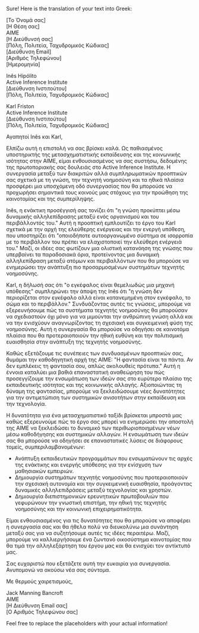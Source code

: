 Sure! Here is the translation of your text into Greek:

[Το Όνομά σας]  
[Η Θέση σας]  
AIME  
[Η Διεύθυνσή σας]  
[Πόλη, Πολιτεία, Ταχυδρομικός Κώδικας]  
[Διεύθυνση Email]  
[Αριθμός Τηλεφώνου]  
[Ημερομηνία]  

Inês Hipólito  
Active Inference Institute  
[Διεύθυνση Ινστιτούτου]  
[Πόλη, Πολιτεία, Ταχυδρομικός Κώδικας]  

Karl Friston  
Active Inference Institute  
[Διεύθυνση Ινστιτούτου]  
[Πόλη, Πολιτεία, Ταχυδρομικός Κώδικας]  

Αγαπητοί Inês και Karl,

Ελπίζω αυτή η επιστολή να σας βρίσκει καλά. Ως παθιασμένος υποστηρικτής της μετασχηματιστικής εκπαίδευσης και της κοινωνικής ισότητας στην AIME, είμαι ενθουσιασμένος να σας συστήσω, δεδομένης της πρωτοποριακής σας δουλειάς στο Active Inference Institute. Η συνεργασία μεταξύ των διακριτών αλλά συμπληρωματικών προοπτικών σας σχετικά με τη γνώση, την τεχνητή νοημοσύνη και τα ηθικά πλαίσια προσφέρει μια υποσχόμενη οδό συνεργασίας που θα μπορούσε να προχωρήσει σημαντικά τους κοινούς μας στόχους για την προώθηση της καινοτομίας και της συμπερίληψης.

Inês, η ενάκτικη προσέγγισή σας τονίζει ότι "η γνώση προκύπτει μέσω δυναμικής αλληλεπίδρασης μεταξύ ενός οργανισμού και του περιβάλλοντός του." Αυτή η προοπτική εμπλουτίζει το έργο του Karl σχετικά με την αρχή της ελεύθερης ενέργειας και την ενεργή υπόθεση, που υποστηρίζει ότι "οποιοδήποτε αυτοοργανωμένο σύστημα σε ισορροπία με το περιβάλλον του πρέπει να ελαχιστοποιεί την ελεύθερη ενέργειά του." Μαζί, οι ιδέες σας φωτίζουν μια ολιστική κατανόηση της γνώσης που υπερβαίνει τα παραδοσιακά όρια, προτείνοντας μια δυναμική αλληλεπίδραση μεταξύ ατόμων και περιβαλλόντων που θα μπορούσε να ενημερώσει την ανάπτυξη πιο προσαρμοσμένων συστημάτων τεχνητής νοημοσύνης.

Karl, η δήλωσή σας ότι "ο εγκέφαλος είναι θεμελιωδώς μια μηχανή υπόθεσης" συμπληρώνει την άποψη της Inês ότι "η γνώση δεν περιορίζεται στον εγκέφαλο αλλά είναι κατανεμημένη στον εγκέφαλο, το σώμα και το περιβάλλον." Συνδυάζοντας αυτές τις γνώσεις, μπορούμε να εξερευνήσουμε πώς τα συστήματα τεχνητής νοημοσύνης θα μπορούσαν να σχεδιαστούν όχι μόνο για να μιμούνται την ανθρώπινη γνώση αλλά και να την ενισχύουν αναγνωρίζοντας τη σχεσιακή και συγκειμενική φύση της νοημοσύνης. Αυτή η συνεργασία θα μπορούσε να οδηγήσει σε καινοτόμα πλαίσια που θα προτεραιοποιούν την ηθική ευθύνη και την πολιτισμική ευαισθησία στην ανάπτυξη της τεχνητής νοημοσύνης.

Καθώς εξετάζουμε τις συνέπειες των συνδυασμένων προοπτικών σας, θυμάμαι την καθοδηγητική αρχή της AIME: "Η φαντασία είναι τα πάντα. Αν δεν εμπλέκεις τη φαντασία σου, απλώς ακολουθείς πρότυπα." Αυτή η έννοια καταλύει μια βαθιά επαναστατική αναθεώρηση του πώς προσεγγίζουμε την ενσωμάτωση των ιδεών σας στο ευρύτερο πλαίσιο της εκπαιδευτικής ισότητας και της κοινωνικής αλλαγής. Αξιοποιώντας τη δύναμη της φαντασίας, μπορούμε να ξεκλειδώσουμε νέες δυνατότητες για την αντιμετώπιση των συστημικών ανισοτήτων στην εκπαίδευση και την τεχνολογία.

Η δυνατότητα για ένα μετασχηματιστικό ταξίδι βρίσκεται μπροστά μας καθώς εξερευνούμε πώς το έργο σας μπορεί να ενημερώσει την αποστολή της AIME να ξεκλειδώσει το δυναμικό των περιθωριοποιημένων νέων μέσω καθοδήγησης και συστημικών αλλαγών. Η ενσωμάτωση των ιδεών σας θα μπορούσε να οδηγήσει σε επαναστατικές λύσεις σε διάφορους τομείς, συμπεριλαμβανομένων:

- Ανάπτυξη εκπαιδευτικών προγραμμάτων που ενσωματώνουν τις αρχές της ενάκτικης και ενεργής υπόθεσης για την ενίσχυση των μαθησιακών εμπειριών.
- Δημιουργία συστημάτων τεχνητής νοημοσύνης που προτεραιοποιούν την σχεσιακή αυτονομία και την συγκειμενική ευαισθησία, προάγοντας δυναμικές αλληλεπιδράσεις μεταξύ τεχνολογίας και χρηστών.
- Δημιουργία διεπιστημονικών ερευνητικών πρωτοβουλιών που γεφυρώνουν την γνωστική επιστήμη, την ηθική της τεχνητής νοημοσύνης και την κοινωνική επιχειρηματικότητα.

Είμαι ενθουσιασμένος για τις δυνατότητες που θα μπορούσε να αποφέρει η συνεργασία σας και θα ήθελα πολύ να διευκολύνω μια συνάντηση μεταξύ σας για να συζητήσουμε αυτές τις ιδέες περαιτέρω. Μαζί, μπορούμε να καλλιεργήσουμε ένα ζωντανό οικοσύστημα καινοτομίας που θα τιμά την αλληλεξάρτηση του έργου μας και θα ενισχύει τον αντίκτυπό μας.

Σας ευχαριστώ που εξετάζετε αυτή την ευκαιρία για συνεργασία. Ανυπομονώ να ακούσω νέα σας σύντομα.

Με θερμούς χαιρετισμούς,

Jack Manning Bancroft  
AIME  
[Η Διεύθυνση Email σας]  
[Ο Αριθμός Τηλεφώνου σας]  

Feel free to replace the placeholders with your actual information!